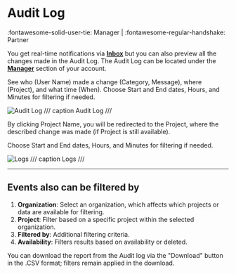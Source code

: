# **Audit Log**
:fontawesome-solid-user-tie: Manager | :fontawesome-regular-handshake: Partner

You get real-time notifications via [**Inbox**](https://docs.taikun.cloud/CloudWorks/Monitoring_your_Projects/Taikun_Notifications/) but you can also preview all the changes made in the Audit Log. The Audit Log can be located under the [**Manager**](https://docs.taikun.cloud/CloudWorks/Navigating_in_Taikun/Manager/) section of your account.

See who (User Name) made a change (Category, Message), where (Project), and what time (When). Choose Start and End dates, Hours, and Minutes for filtering if needed.

![Audit Log](https://rgw.cloudpoint.tcpro.cz/swift/v1/KEY_0efe203c42c0402f9402a570302dc066/new-docs/monitoring-your-projects/audit%20log/audit_logs.webp)
/// caption 
Audit Log
///

By clicking Project Name, you will be redirected to the Project, where the described change was made (if Project is still available).

Choose Start and End dates, Hours, and Minutes for filtering if needed.

![Logs](https://rgw.cloudpoint.tcpro.cz/swift/v1/KEY_0efe203c42c0402f9402a570302dc066/new-docs/monitoring-your-projects/audit%20log/audit.log.2.webp)
/// caption
Logs
///

---

## **Events also can be filtered by**

1. **Organization**: Select an organization, which affects which projects or data are available for filtering.
2. **Project**: Filter based on a specific project within the selected organization.
3. **Filtered by**: Additional filtering criteria.
4. **Availability**: Filters results based on availability or deleted.

You can download the report from the Audit log via the "Download" button in the .CSV format; filters remain applied in the download.
